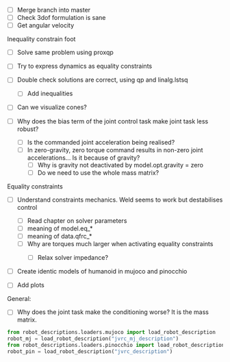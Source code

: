 - [ ] Merge branch into master
- [ ] Check 3dof formulation is sane
- [ ] Get angular velocity

Inequality constrain foot
- [ ] Solve same problem using proxqp
- [ ] Try to express dynamics as equality constraints
- [ ] Double check solutions are correct, using qp and linalg.lstsq
  - [ ] Add inequalities
- [ ] Can we visualize cones?

- [ ] Why does the bias term of the joint control task make joint task less robust?
  - [ ] Is the commanded joint acceleration being realised?
  - [ ] In zero-gravity, zero torque command results in non-zero joint accelerations... Is it because of gravity?
    - [ ] Why is gravity not deactivated by model.opt.gravity = zero
    - [ ] Do we need to use the whole mass matrix?

Equality constraints
- [ ] Understand constraints mechanics. Weld seems to work but destabilises control
  - [ ] Read chapter on solver parameters
  - [ ] meaning of model.eq_*
  - [ ] meaning of data.qfrc_*
  - [ ] Why are torques much larger when activating equality constraints
    - [ ] Relax solver impedance?


- [ ] Create identic models of humanoid in mujoco and pinocchio

- [ ] Add plots

General:
  - [ ] Why does the joint task make the conditioning worse? It is the mass matrix.
```python
from robot_descriptions.loaders.mujoco import load_robot_description
robot_mj = load_robot_description("jvrc_mj_description")
from robot_descriptions.loaders.pinocchio import load_robot_description
robot_pin = load_robot_description("jvrc_description")
```
